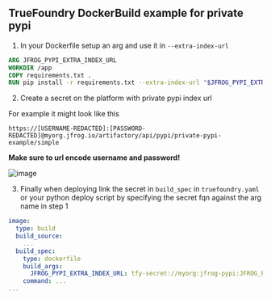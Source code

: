 TrueFoundry DockerBuild example for private pypi
---

1. In your Dockerfile setup an arg and use it in `--extra-index-url`


```Dockerfile
ARG JFROG_PYPI_EXTRA_INDEX_URL
WORKDIR /app
COPY requirements.txt .
RUN pip install -r requirements.txt --extra-index-url "$JFROG_PYPI_EXTRA_INDEX_URL"
```

2. Create a secret on the platform with private pypi index url

For example it might look like this

```
https://[USERNAME-REDACTED]:[PASSWORD-REDACTED]@myorg.jfrog.io/artifactory/api/pypi/private-pypi-example/simple
```

**Make sure to url encode username and password!**

![image](https://github.com/user-attachments/assets/b8075eb5-c974-438f-ae6f-6518f99a01d7)


3. Finally when deploying link the secret in `build_spec` in `truefoundry.yaml` or your python deploy script by specifying the secret fqn against the arg name in step 1


```yaml
image:
  type: build
  build_source: 
    ...
  build_spec:
    type: dockerfile
    build_args:
      JFROG_PYPI_EXTRA_INDEX_URL: tfy-secret://myorg:jfrog-pypi:JFROG_PYPI_EXTRA_INDEX_URL
    command: ...
...
```
